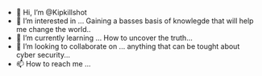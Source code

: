 - 👋 Hi, I’m @Kipkillshot
- 👀 I’m interested in ... Gaining a basses basis of knowlegde that will help me change the world..
- 🌱 I’m currently learning ... How to uncover the truth...
- 💞️ I’m looking to collaborate on ... anything that can be tought about cyber security...
- 📫 How to reach me ... 

<!---
Kipkillshot/Kipkillshot is a ✨ special ✨ repository because its `README.md` (this file) appears on your GitHub profile.
You can click the Preview link to take a look at your changes.
--->
